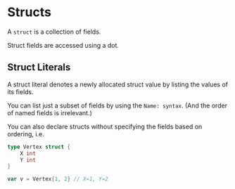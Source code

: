 # Structs
A `struct` is a collection of fields.

Struct fields are accessed using a dot.

## Struct Literals
A struct literal denotes a newly allocated struct value by listing the values of its fields.

You can list just a subset of fields by using the `Name: syntax`. (And the order of named fields is irrelevant.)


You can also declare structs without specifying the fields based on ordering, i.e.

```go
type Vertex struct {
	X int
	Y int
}

var v = Vertex{1, 2} // X=1, Y=2
```